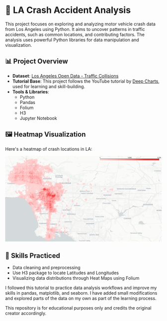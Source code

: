 # 🚗 LA Crash Accident Analysis

This project focuses on exploring and analyzing motor vehicle crash data from Los Angeles using Python. It aims to uncover patterns in traffic accidents, such as common locations, and contributing factors. The analysis uses powerful Python libraries for data manipulation and visualization.

## 📊 Project Overview

- **Dataset**: [Los Angeles Open Data - Traffic Collisions](https://data.lacity.org/Public-Safety/Traffic-Accidents-by-date/2mzm-av8t)
- **Tutorial Base**: This project follows the YouTube tutorial by [Deep Charts](https://www.youtube.com/watch?v=I9mt37nd2kg&t=2s), used for learning and skill-building.
- **Tools & Libraries**:
  - Python
  - Pandas
  - Folium
  - H3
  - Jupyter Notebook

## 🖼️ Heatmap Visualization

Here's a heatmap of crash locations in LA:

![Crash Heatmap](la_crash_accidents.png)


## 🧠 Skills Practiced

- Data cleaning and preprocessing
- Use H3 package to locate Latitudes and Longitudes
- Visualizing data distributions through Heat Maps using Folium

I followed this tutorial to practice data analysis workflows and improve my skills in pandas, matplotlib, and seaborn. I have added small modifications and explored parts of the data on my own as part of the learning process.

This repository is for educational purposes only and credits the original creator accordingly.
